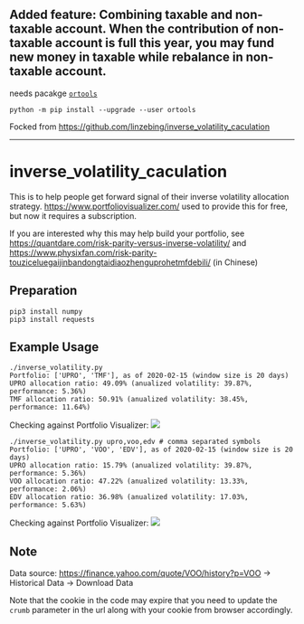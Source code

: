 ## Added feature: Combining taxable and non-taxable account.  When the contribution of non-taxable account is full this year, you may fund new money in taxable while rebalance in non-taxable account.

needs pacakge  [`ortools`](https://developers.google.com/optimization)
```
python -m pip install --upgrade --user ortools
```
Focked from https://github.com/linzebing/inverse_volatility_caculation

---
# inverse_volatility_caculation
This is to help people get forward signal of their inverse volatility allocation strategy. https://www.portfoliovisualizer.com/ used to provide this for free, but now it requires a subscription.

If you are interested why this may help build your portfolio, see https://quantdare.com/risk-parity-versus-inverse-volatility/ and https://www.physixfan.com/risk-parity-touziceluegaijinbandongtaidiaozhenguprohetmfdebili/ (in Chinese)

## Preparation
```
pip3 install numpy
pip3 install requests
```

## Example Usage
```
./inverse_volatility.py
Portfolio: ['UPRO', 'TMF'], as of 2020-02-15 (window size is 20 days)
UPRO allocation ratio: 49.09% (anualized volatility: 39.87%, performance: 5.36%)
TMF allocation ratio: 50.91% (anualized volatility: 38.45%, performance: 11.64%)
```

Checking against Portfolio Visualizer: ![](UPRO_TMF.png)

```
./inverse_volatility.py upro,voo,edv # comma separated symbols
Portfolio: ['UPRO', 'VOO', 'EDV'], as of 2020-02-15 (window size is 20 days)
UPRO allocation ratio: 15.79% (anualized volatility: 39.87%, performance: 5.36%)
VOO allocation ratio: 47.22% (anualized volatility: 13.33%, performance: 2.06%)
EDV allocation ratio: 36.98% (anualized volatility: 17.03%, performance: 5.63%)
```

Checking against Portfolio Visualizer: ![](UPRO_VOO_EDV.png)

## Note

Data source: https://finance.yahoo.com/quote/VOO/history?p=VOO -> Historical Data -> Download Data

Note that the cookie in the code may expire that you need to update the `crumb` parameter in the url along with your cookie from browser accordingly.
